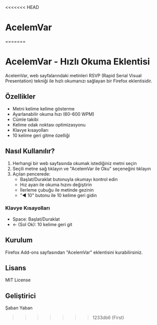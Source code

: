 <<<<<<< HEAD
# AcelemVar
=======
# AcelemVar - Hızlı Okuma Eklentisi

AcelemVar, web sayfalarındaki metinleri RSVP (Rapid Serial Visual Presentation) tekniği ile hızlı okumanızı sağlayan bir Firefox eklentisidir.

## Özellikler

- Metni kelime kelime gösterme
- Ayarlanabilir okuma hızı (60-600 WPM)
- Cümle takibi
- Kelime odak noktası optimizasyonu
- Klavye kısayolları
- 10 kelime geri gitme özelliği

## Nasıl Kullanılır?

1. Herhangi bir web sayfasında okumak istediğiniz metni seçin
2. Seçili metne sağ tıklayın ve "AcelemVar ile Oku" seçeneğini tıklayın
3. Açılan pencerede:
   - Başlat/Duraklat butonuyla okumayı kontrol edin
   - Hız ayarı ile okuma hızını değiştirin
   - İlerleme çubuğu ile metinde gezinin
   - "◀ 10" butonu ile 10 kelime geri gidin

### Klavye Kısayolları

- Space: Başlat/Duraklat
- ← (Sol Ok): 10 kelime geri git

## Kurulum

Firefox Add-ons sayfasından "AcelemVar" eklentisini kurabilirsiniz.

## Lisans

MIT License

## Geliştirici

Şaban Yaban
>>>>>>> 1233db6 (First)
